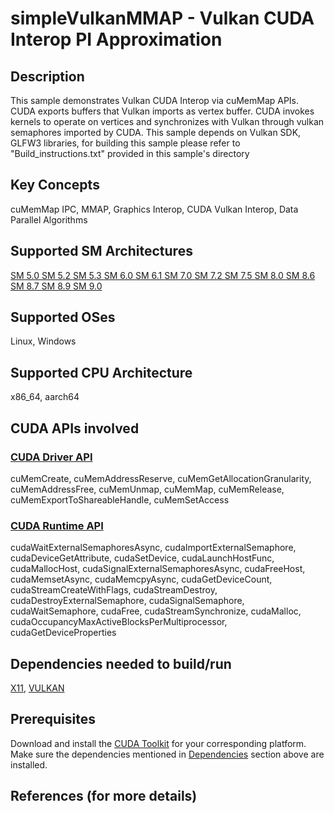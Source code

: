 # simpleVulkanMMAP - Vulkan CUDA Interop PI Approximation

## Description

 This sample demonstrates Vulkan CUDA Interop via cuMemMap APIs. CUDA exports buffers that Vulkan imports as vertex buffer. CUDA invokes kernels to operate on vertices and synchronizes with Vulkan through vulkan semaphores imported by CUDA. This sample depends on Vulkan SDK, GLFW3 libraries, for building this sample please refer to "Build_instructions.txt" provided in this sample's directory

## Key Concepts

cuMemMap IPC, MMAP, Graphics Interop, CUDA Vulkan Interop, Data Parallel Algorithms

## Supported SM Architectures

[SM 5.0 ](https://developer.nvidia.com/cuda-gpus)  [SM 5.2 ](https://developer.nvidia.com/cuda-gpus)  [SM 5.3 ](https://developer.nvidia.com/cuda-gpus)  [SM 6.0 ](https://developer.nvidia.com/cuda-gpus)  [SM 6.1 ](https://developer.nvidia.com/cuda-gpus)  [SM 7.0 ](https://developer.nvidia.com/cuda-gpus)  [SM 7.2 ](https://developer.nvidia.com/cuda-gpus)  [SM 7.5 ](https://developer.nvidia.com/cuda-gpus)  [SM 8.0 ](https://developer.nvidia.com/cuda-gpus)  [SM 8.6 ](https://developer.nvidia.com/cuda-gpus)  [SM 8.7 ](https://developer.nvidia.com/cuda-gpus)  [SM 8.9 ](https://developer.nvidia.com/cuda-gpus)  [SM 9.0 ](https://developer.nvidia.com/cuda-gpus)

## Supported OSes

Linux, Windows

## Supported CPU Architecture

x86_64, aarch64

## CUDA APIs involved

### [CUDA Driver API](http://docs.nvidia.com/cuda/cuda-driver-api/index.html)
cuMemCreate, cuMemAddressReserve, cuMemGetAllocationGranularity, cuMemAddressFree, cuMemUnmap, cuMemMap, cuMemRelease, cuMemExportToShareableHandle, cuMemSetAccess

### [CUDA Runtime API](http://docs.nvidia.com/cuda/cuda-runtime-api/index.html)
cudaWaitExternalSemaphoresAsync, cudaImportExternalSemaphore, cudaDeviceGetAttribute, cudaSetDevice, cudaLaunchHostFunc, cudaMallocHost, cudaSignalExternalSemaphoresAsync, cudaFreeHost, cudaMemsetAsync, cudaMemcpyAsync, cudaGetDeviceCount, cudaStreamCreateWithFlags, cudaStreamDestroy, cudaDestroyExternalSemaphore, cudaSignalSemaphore, cudaWaitSemaphore, cudaFree, cudaStreamSynchronize, cudaMalloc, cudaOccupancyMaxActiveBlocksPerMultiprocessor, cudaGetDeviceProperties

## Dependencies needed to build/run
[X11](../../../README.md#x11), [VULKAN](../../../README.md#vulkan)

## Prerequisites

Download and install the [CUDA Toolkit](https://developer.nvidia.com/cuda-downloads) for your corresponding platform.
Make sure the dependencies mentioned in [Dependencies]() section above are installed.

## References (for more details)
